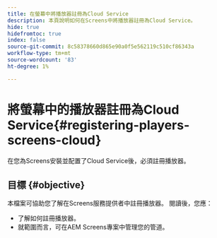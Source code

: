```yaml
---
title: 在螢幕中將播放器註冊為Cloud Service
description: 本頁說明如何在Screens中將播放器註冊為Cloud Service。
hide: true
hidefromtoc: true
index: false
source-git-commit: 8c58378660d865e90a0f5e562119c510cf86343a
workflow-type: tm+mt
source-wordcount: '83'
ht-degree: 1%

---
```



# 將螢幕中的播放器註冊為Cloud Service{#registering-players-screens-cloud}

在您為Screens安裝並配置了Cloud Service後，必須註冊播放器。

## 目標 {#objective}

本檔案可協助您了解在Screens服務提供者中註冊播放器。 閱讀後，您應：

* 了解如何註冊播放器。
* 就範圍而言，可在AEM Screens專案中管理您的管道。